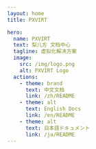 ```yaml
---
layout: home
title: PXVIRT

hero:
  name: PXVIRT
  text: 梨儿方 文档中心
  tagline: 虚拟化解决方案
  image:
    src: /img/logo.png
    alt: PXVIRT Logo
  actions:
    - theme: brand
      text: 中文文档
      link: /zh/README
    - theme: alt
      text: English Docs
      link: /en/README
    - theme: alt
      text: 日本語ドキュメント
      link: /ja/README
---
```

<!-- 

## 目录
## 一 基本使用
* [介绍](README.md)
* [安装帮助](install.md)
* [初次使用](setup.md)
   * [在x86上安装windows](setup/Windows-on-x86.md)
   * [在arm64/龙芯上安装Linux](setup/Linux-on-port.md)
* [资源下载](resources.md)
* [软件仓库](repo.md)

## 二 功能详情

* [UI](ui.md)
* [CLI](cli.md)
   * [qm](cli/qm.md)
   * [pvessh](cli/pvessh.md)
   * [pvebcache](cli/pvebcache.md)
   * [proxmox-boot-tool](cli/proxmox-boot-tool.md)
* [API](api.md)

## 三 案例


## 四 debug
 -->
